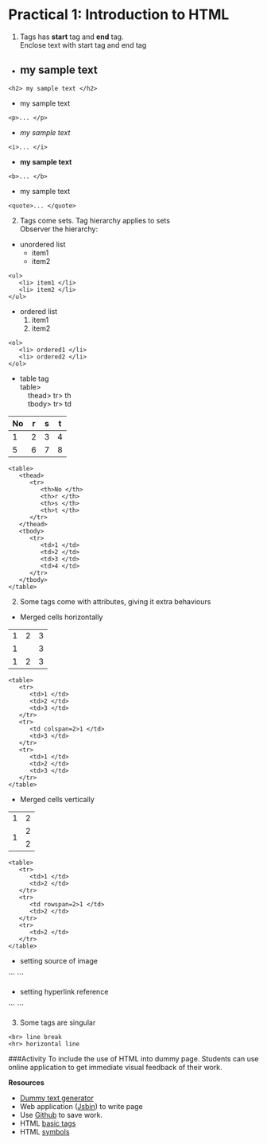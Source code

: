 # Practical 1: Introduction to HTML
1. Tags has **start** tag and **end** tag.  
   Enclose text with start tag and end tag
- <h2> my sample text </h2> 
```
<h2> my sample text </h2> 
```
- <p> my sample text </p> 
```
<p>... </p>
```
- <i> my sample text </i>
```
<i>... </i>
```
- <b> my sample text </b>
```
<b>... </b>
```
- <quote> my sample text </quote>
```
<quote>... </quote>
```
2. Tags come sets. Tag hierarchy applies to sets  
Observer the hierarchy:  
- unordered list
   - item1
   - item2
```
<ul>
   <li> item1 </li>
   <li> item2 </li>
</ul>
```
- ordered list
   1. item1
   2. item2
```
<ol>
   <li> ordered1 </li>
   <li> ordered2 </li>
</ol>
```
- table tag  
table>  
&nbsp; &nbsp; thead> tr> th  
&nbsp; &nbsp; tbody> tr> td  

| No | r | s | t |
| --- | --- | --- | --- |
| 1 | 2 | 3 | 4 |
| 5 | 6 | 7 | 8 |

```
<table>
   <thead>
      <tr>
         <th>No </th>
         <th>r </th>
         <th>s </th>
         <th>t </th>
      </tr>
   </thead>
   <tbody>
      <tr>
         <td>1 </td>
         <td>2 </td>
         <td>3 </td>
         <td>4 </td>
      </tr>
   </tbody>
</table>
```
2. Some tags come with attributes, giving it extra behaviours  
- Merged cells horizontally
<table>
   <tr>
      <td>1 </td>
      <td>2 </td>
      <td>3 </td>
   </tr>
   <tr>
      <td colspan=2>1 </td>
      <td>3 </td>
   </tr>
   <tr>
      <td>1 </td>
      <td>2 </td>
      <td>3 </td>
   </tr>
</table>

```
<table>
   <tr>
      <td>1 </td>
      <td>2 </td>
      <td>3 </td>
   </tr>
   <tr>
      <td colspan=2>1 </td>
      <td>3 </td>
   </tr>
   <tr>
      <td>1 </td>
      <td>2 </td>
      <td>3 </td>
   </tr>
</table>
```

- Merged cells vertically 
<table>
   <tr>
      <td>1 </td>
      <td>2 </td>
   </tr>
   <tr>
      <td rowspan=2>1 </td>
      <td>2 </td>
   </tr>
   <tr>
      <td>2 </td>
   </tr>
</table>

```
<table>
   <tr>
      <td>1 </td>
      <td>2 </td>
   </tr>
   <tr>
      <td rowspan=2>1 </td>
      <td>2 </td>
   </tr>
   <tr>
      <td>2 </td>
   </tr>
</table>
```

- setting source of image
<images src="beach.jpg">
```
<images src="beach.jpg">
```

- setting hyperlink reference
<link href="practical2.html" width=250 height=250>
```
<link href="practical2.html" width=250 height=250>
```

3. Some tags are singular   
```
<br> line break
<hr> horizontal line
```

###Activity
To include the use of HTML into dummy page. Students can use online application to get immediate visual feedback of their work. 

**Resources**
* [Dummy text generator](https://www.lipsum.com/feed/html)
* Web application ([Jsbin](https://jsbin.com/?html,js,output)) to write page
* Use [Github](https://github.com/) to save work.
* HTML [basic tags](https://www.w3schools.com/html/)
* HTML [symbols](https://www.toptal.com/designers/htmlarrows/symbols/)
